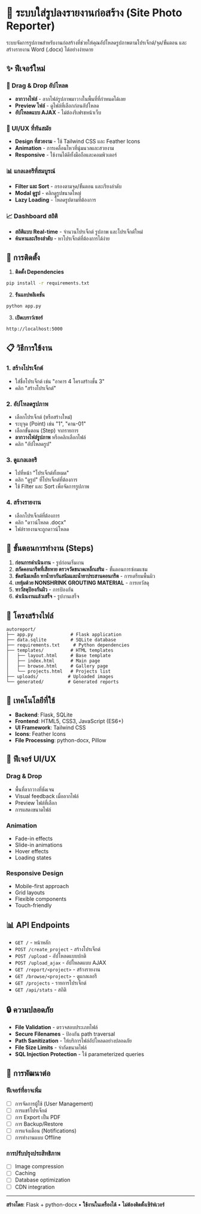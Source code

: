 # 📸 ระบบใส่รูปลงรายงานก่อสร้าง (Site Photo Reporter)

ระบบจัดการรูปภาพสำหรับงานก่อสร้างที่ช่วยให้คุณอัปโหลดรูปภาพตามโปรเจ็กต์/จุด/ขั้นตอน และสร้างรายงาน Word (.docx) ได้อย่างง่ายดาย

## ✨ ฟีเจอร์ใหม่

### 🎯 Drag & Drop อัปโหลด
- **ลากวางไฟล์** - ลากไฟล์รูปภาพมาวางในพื้นที่ที่กำหนดได้เลย
- **Preview ไฟล์** - ดูไฟล์ที่เลือกก่อนอัปโหลด
- **อัปโหลดแบบ AJAX** - ไม่ต้องรีเฟรชหน้าเว็บ

### 🎨 UI/UX ที่ทันสมัย
- **Design ที่สวยงาม** - ใช้ Tailwind CSS และ Feather Icons
- **Animation** - การเคลื่อนไหวที่นุ่มนวลและสวยงาม
- **Responsive** - ใช้งานได้ดีทั้งมือถือและคอมพิวเตอร์

### 📊 แกลเลอรีที่สมบูรณ์
- **Filter และ Sort** - กรองตามจุด/ขั้นตอน และเรียงลำดับ
- **Modal ดูรูป** - คลิกดูรูปขนาดใหญ่
- **Lazy Loading** - โหลดรูปตามที่ต้องการ

### 📈 Dashboard สถิติ
- **สถิติแบบ Real-time** - จำนวนโปรเจ็กต์ รูปภาพ และโปรเจ็กต์ใหม่
- **ค้นหาและเรียงลำดับ** - หาโปรเจ็กต์ที่ต้องการได้ง่าย

## 🚀 การติดตั้ง

1. **ติดตั้ง Dependencies**
```bash
pip install -r requirements.txt
```

2. **รันแอปพลิเคชัน**
```bash
python app.py
```

3. **เปิดเบราว์เซอร์**
```
http://localhost:5000
```

## 📋 วิธีการใช้งาน

### 1. สร้างโปรเจ็กต์
- ใส่ชื่อโปรเจ็กต์ เช่น "อาคาร 4 โครงสร้างชั้น 3"
- คลิก "สร้างโปรเจ็กต์"

### 2. อัปโหลดรูปภาพ
- เลือกโปรเจ็กต์ (หรือสร้างใหม่)
- ระบุจุด (Point) เช่น "1", "คาน-01"
- เลือกขั้นตอน (Step) จากรายการ
- **ลากวางไฟล์รูปภาพ** หรือคลิกเลือกไฟล์
- คลิก "อัปโหลดรูป"

### 3. ดูแกลเลอรี
- ไปที่หน้า "โปรเจ็กต์ทั้งหมด"
- คลิก "ดูรูป" ที่โปรเจ็กต์ที่ต้องการ
- ใช้ Filter และ Sort เพื่อจัดการรูปภาพ

### 4. สร้างรายงาน
- เลือกโปรเจ็กต์ที่ต้องการ
- คลิก "ดาวน์โหลด .docx"
- ไฟล์รายงานจะถูกดาวน์โหลด

## 🎯 ขั้นตอนการทำงาน (Steps)

1. **ก่อนการดำเนินงาน** - รูปก่อนเริ่มงาน
2. **สกัดคอนกรีตที่เสียหาย ตรวจวัดขนาดเหล็กเสริม** - ขั้นตอนการซ่อมแซม
3. **ขัดสนิมเหล็ก ทาน้ำยากันสนิมและน้ำยาประสานคอนกรีต** - การเตรียมพื้นผิว
4. **เทหุ้มด้วย NONSHRINK GROUTING MATERIAL** - การเทวัสดุ
5. **ทาวัสดุป้องกันผิว** - การป้องกัน
6. **ดำเนินงานแล้วเสร็จ** - รูปงานเสร็จ

## 📁 โครงสร้างไฟล์

```
autoreport/
├── app.py              # Flask application
├── data.sqlite         # SQLite database
├── requirements.txt     # Python dependencies
├── templates/          # HTML templates
│   ├── layout.html     # Base template
│   ├── index.html      # Main page
│   ├── browse.html     # Gallery page
│   └── projects.html   # Projects list
├── uploads/           # Uploaded images
└── generated/         # Generated reports
```

## 🔧 เทคโนโลยีที่ใช้

- **Backend**: Flask, SQLite
- **Frontend**: HTML5, CSS3, JavaScript (ES6+)
- **UI Framework**: Tailwind CSS
- **Icons**: Feather Icons
- **File Processing**: python-docx, Pillow

## 🎨 ฟีเจอร์ UI/UX

### Drag & Drop
- พื้นที่ลากวางที่ชัดเจน
- Visual feedback เมื่อลากไฟล์
- Preview ไฟล์ที่เลือก
- การแสดงขนาดไฟล์

### Animation
- Fade-in effects
- Slide-in animations
- Hover effects
- Loading states

### Responsive Design
- Mobile-first approach
- Grid layouts
- Flexible components
- Touch-friendly

## 📊 API Endpoints

- `GET /` - หน้าหลัก
- `POST /create_project` - สร้างโปรเจ็กต์
- `POST /upload` - อัปโหลดแบบปกติ
- `POST /upload_ajax` - อัปโหลดแบบ AJAX
- `GET /report/<project>` - สร้างรายงาน
- `GET /browse/<project>` - ดูแกลเลอรี
- `GET /projects` - รายการโปรเจ็กต์
- `GET /api/stats` - สถิติ

## 🔒 ความปลอดภัย

- **File Validation** - ตรวจสอบประเภทไฟล์
- **Secure Filenames** - ป้องกัน path traversal
- **Path Sanitization** - ให้บริการไฟล์อัปโหลดอย่างปลอดภัย
- **File Size Limits** - จำกัดขนาดไฟล์
- **SQL Injection Protection** - ใช้ parameterized queries

## 🚀 การพัฒนาต่อ

### ฟีเจอร์ที่อาจเพิ่ม
- [ ] การจัดการผู้ใช้ (User Management)
- [ ] การแชร์โปรเจ็กต์
- [ ] การ Export เป็น PDF
- [ ] การ Backup/Restore
- [ ] การแจ้งเตือน (Notifications)
- [ ] การทำงานแบบ Offline

### การปรับปรุงประสิทธิภาพ
- [ ] Image compression
- [ ] Caching
- [ ] Database optimization
- [ ] CDN integration

---

**สร้างโดย**: Flask + python-docx • **ใช้งานในเครื่องได้** • **ไม่ต้องติดตั้งเซิร์ฟเวอร์**